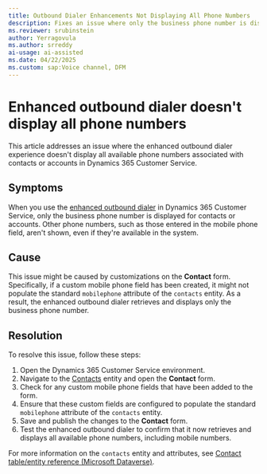 ```yaml
---
title: Outbound Dialer Enhancements Not Displaying All Phone Numbers
description: Fixes an issue where only the business phone number is displayed for contacts or accounts when you use the enhanced outbound dialer in Dynamics 365 Customer Service.
ms.reviewer: srubinstein
author: Yerragovula
ms.author: srreddy
ai-usage: ai-assisted
ms.date: 04/22/2025
ms.custom: sap:Voice channel, DFM
---
```

# Enhanced outbound dialer doesn't display all phone numbers

This article addresses an issue where the enhanced outbound dialer experience doesn't display all available phone numbers associated with contacts or accounts in Dynamics 365 Customer Service.

## Symptoms

When you use the [enhanced outbound dialer](/dynamics365/release-plan/2023wave2/service/dynamics365-customer-service/improvements-call-dialer) in Dynamics 365 Customer Service, only the business phone number is displayed for contacts or accounts. Other phone numbers, such as those entered in the mobile phone field, aren't shown, even if they're available in the system.

## Cause

This issue might be caused by customizations on the **Contact** form. Specifically, if a custom mobile phone field has been created, it might not populate the standard `mobilephone` attribute of the `contacts` entity. As a result, the enhanced outbound dialer retrieves and displays only the business phone number.

## Resolution

To resolve this issue, follow these steps:

1. Open the Dynamics 365 Customer Service environment.
2. Navigate to the [Contacts](/dynamics365/customer-service/administer/create-design-forms-customer-service-hub) entity and open the **Contact** form.
3. Check for any custom mobile phone fields that have been added to the form.
4. Ensure that these custom fields are configured to populate the standard `mobilephone` attribute of the `contacts` entity.
5. Save and publish the changes to the **Contact** form.
6. Test the enhanced outbound dialer to confirm that it now retrieves and displays all available phone numbers, including mobile numbers.

For more information on the `contacts` entity and attributes, see [Contact table/entity reference (Microsoft Dataverse)](/power-apps/developer/data-platform/reference/entities/contact).
